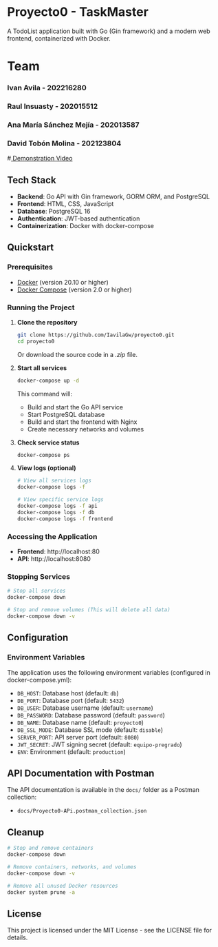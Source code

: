 # Proyecto0 - TaskMaster

A TodoList application built with Go (Gin framework) and a modern web frontend, containerized with Docker.

# Team

### Ivan Avila - 202216280
### Raul Insuasty - 202015512
### Ana María Sánchez Mejía - 202013587
### David Tobón Molina - 202123804

#[ Demonstration Video](https://youtu.be/GyCNcmRjayk)

## Tech Stack

- **Backend**: Go API with Gin framework, GORM ORM, and PostgreSQL
- **Frontend**: HTML, CSS, JavaScript
- **Database**: PostgreSQL 16
- **Authentication**: JWT-based authentication
- **Containerization**: Docker with docker-compose

## Quickstart

### Prerequisites

- [Docker](https://docs.docker.com/get-docker/) (version 20.10 or higher)
- [Docker Compose](https://docs.docker.com/compose/install/) (version 2.0 or higher)

### Running the Project

1. **Clone the repository**
   ```bash
   git clone https://github.com/IavilaGw/proyecto0.git
   cd proyecto0
   ```

   Or download the source code in a _.zip_ file.

2. **Start all services**
   ```bash
   docker-compose up -d
   ```

   This command will:
   - Build and start the Go API service
   - Start PostgreSQL database
   - Build and start the frontend with Nginx
   - Create necessary networks and volumes

3. **Check service status**
   ```bash
   docker-compose ps
   ```

4. **View logs (optional)**
   ```bash
   # View all services logs
   docker-compose logs -f
   
   # View specific service logs
   docker-compose logs -f api
   docker-compose logs -f db
   docker-compose logs -f frontend
   ```

### Accessing the Application

- **Frontend**: http://localhost:80
- **API**: http://localhost:8080

### Stopping Services

```bash
# Stop all services
docker-compose down

# Stop and remove volumes (This will delete all data)
docker-compose down -v
```

## Configuration

### Environment Variables

The application uses the following environment variables (configured in docker-compose.yml):

- `DB_HOST`: Database host (default: `db`)
- `DB_PORT`: Database port (default: `5432`)
- `DB_USER`: Database username (default: `username`)
- `DB_PASSWORD`: Database password (default: `password`)
- `DB_NAME`: Database name (default: `proyecto0`)
- `DB_SSL_MODE`: Database SSL mode (default: `disable`)
- `SERVER_PORT`: API server port (default: `8080`)
- `JWT_SECRET`: JWT signing secret (default: `equipo-pregrado`)
- `ENV`: Environment (default: `production`)

## API Documentation with Postman

The API documentation is available in the `docs/` folder as a Postman collection:
- `docs/Proyecto0-APi.postman_collection.json`

## Cleanup

```bash
# Stop and remove containers
docker-compose down

# Remove containers, networks, and volumes
docker-compose down -v

# Remove all unused Docker resources
docker system prune -a
```

## License

This project is licensed under the MIT License - see the LICENSE file for details.
